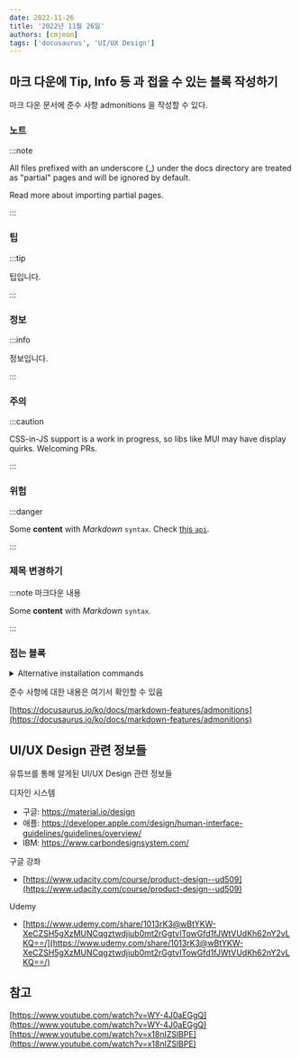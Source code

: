 ```yaml
---
date: 2022-11-26
title: '2022년 11월 26일'
authors: [cmjeon]
tags: ['docusaurus', 'UI/UX Design']
---
```


## 마크 다운에 Tip, Info 등 과 접을 수 있는 블록 작성하기

마크 다운 문서에 준수 사항 admonitions 을 작성할 수 있다.

### 노트

:::note

All files prefixed with an underscore (_) under the docs directory are treated as "partial" pages and will be ignored by default.

Read more about importing partial pages.

:::

### 팁

:::tip

팁입니다.

:::

### 정보

:::info

정보입니다.

:::

### 주의

:::caution

CSS-in-JS support is a work in progress, so libs like MUI may have display quirks. Welcoming PRs.

:::

### 위험

:::danger

Some **content** with _Markdown_ `syntax`. Check [this `api`](#).

:::

### 제목 변경하기

:::note 마크다운 내용

Some **content** with _Markdown_ `syntax`.

:::

### 접는 블록

<details>
  <summary>Alternative installation commands</summary>

You can also initialize a new project using your preferred project manager:

```mdx-code-block
<Tabs>
<TabItem value="npm">
```

```bash
npm init docusaurus
```

```mdx-code-block
</TabItem>
<TabItem value="yarn">
```

```bash
yarn create docusaurus
```

```mdx-code-block
</TabItem>
<TabItem value="pnpm">
```

```bash
pnpm create docusaurus
```

```mdx-code-block
</TabItem>
</Tabs>
```

</details>

준수 사항에 대한 내용은 여기서 확인할 수 있음

[https://docusaurus.io/ko/docs/markdown-features/admonitions](https://docusaurus.io/ko/docs/markdown-features/admonitions)

## UI/UX Design 관련 정보들

유튜브를 통해 알게된 UI/UX Design 관련 정보들

디자인 시스템
- 구글: https://material.io/design
- 애플: https://developer.apple.com/design/human-interface-guidelines/guidelines/overview/
- IBM: https://www.carbondesignsystem.com/

구글 강좌
- [https://www.udacity.com/course/product-design--ud509](https://www.udacity.com/course/product-design--ud509)

Udemy
- [https://www.udemy.com/share/1013rK3@wBtYKW-XeCZSH5gXzMUNCqgztwdjiub0mt2rGgtvITowGfd1fJWtVUdKh62nY2vLKQ==/](https://www.udemy.com/share/1013rK3@wBtYKW-XeCZSH5gXzMUNCqgztwdjiub0mt2rGgtvITowGfd1fJWtVUdKh62nY2vLKQ==/)

## 참고

[https://www.youtube.com/watch?v=WY-4J0aEGgQ](https://www.youtube.com/watch?v=WY-4J0aEGgQ)
[https://www.youtube.com/watch?v=x18nIZSlBPE](https://www.youtube.com/watch?v=x18nIZSlBPE)